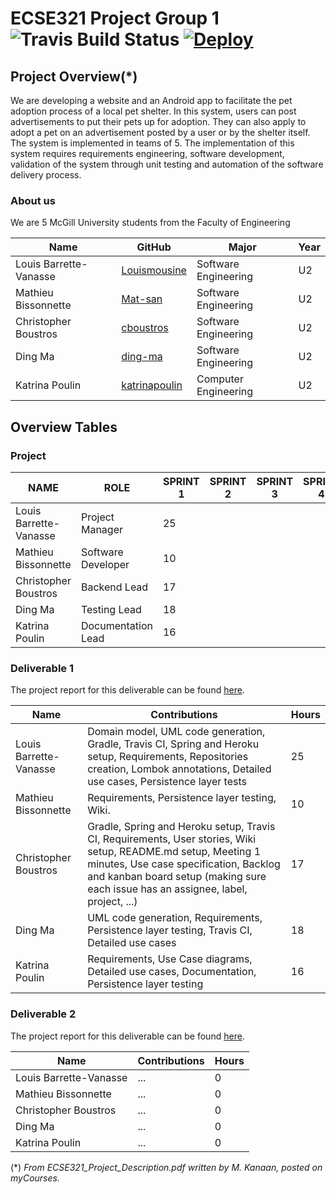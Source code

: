 # ECSE321 Project Group 1 ![Travis Build Status](https://travis-ci.com/McGill-ECSE321-Winter2020/project-group-01.svg?token=fsmRFkAy9TTnJy5UEPzf&branch=master) [![Deploy](https://www.herokucdn.com/deploy/button.svg)](https://heroku.com/deploy?template=https://github.com/McGill-ECSE321-Winter2020/project-group-01)

## Project Overview(*)
We are developing a website and an Android app to facilitate the pet adoption process of a local pet shelter. In this system,
users can post advertisements to put their pets up for adoption. They can also apply to adopt a pet on an advertisement
posted by a user or by the shelter itself. The system is implemented in teams of 5. The implementation of this system
requires requirements engineering, software development, validation of the system through unit testing and automation of the software
delivery process.

### About us
We are 5 McGill University students from the Faculty of Engineering

| Name | GitHub | Major | Year |
| ------------- | ------------- | ------------- | ------------- |
|Louis Barrette-Vanasse | [Louismousine](https://github.com/Louismousine) | Software Engineering | U2 |
|Mathieu Bissonnette | [Mat-san](https://github.com/Mat-san) | Software Engineering | U2 |
|Christopher Boustros | [cboustros](https://github.com/cboustros) | Software Engineering | U2 |
|Ding Ma | [ding-ma](https://github.com/ding-ma) | Software Engineering | U2 |
|Katrina Poulin | [katrinapoulin](https://github.com/katrinapoulin) | Computer Engineering | U2 |

## Overview Tables
### Project
| NAME                   | ROLE |  SPRINT 1 | SPRINT 2 | SPRINT 3 | SPRINT 4 |
|------------------------|------|-----------|----------|----------|----------|
| Louis Barrette-Vanasse | Project Manager | 25        |          |          |          |
| Mathieu Bissonnette    |Software Developer| 10        |          |          |          |
| Christopher Boustros   | Backend Lead| 17        |          |          |          |
| Ding Ma                |   Testing Lead | 18        |          |          |          |
| Katrina Poulin         | Documentation Lead | 16        |          |          |          |
### Deliverable 1

The project report for this deliverable can be found [here](https://github.com/McGill-ECSE321-Winter2020/project-group-01/wiki/Project-Report:-Sprint-1).

| Name | Contributions | Hours |
| ------------- | ------------- | ------------- |
| Louis Barrette-Vanasse | Domain model, UML code generation, Gradle, Travis CI, Spring and Heroku setup, Requirements, Repositories creation, Lombok annotations, Detailed use cases, Persistence layer tests | 25 |
| Mathieu Bissonnette |Requirements, Persistence layer testing, Wiki. | 10 |
| Christopher Boustros | Gradle, Spring and Heroku setup, Travis CI, Requirements, User stories, Wiki setup, README.md setup, Meeting 1 minutes, Use case specification, Backlog and kanban board setup (making sure each issue has an assignee, label, project, ...) | 17 |
| Ding Ma | UML code generation, Requirements, Persistence layer testing, Travis CI, Detailed use cases | 18 |
| Katrina Poulin | Requirements, Use Case diagrams, Detailed use cases, Documentation, Persistence layer testing | 16 |

### Deliverable 2

The project report for this deliverable can be found [here](https://github.com/McGill-ECSE321-Winter2020/project-group-01/wiki/Project-Report:-Sprint-2).

| Name | Contributions | Hours |
| ------------- | ------------- | ------------- |
| Louis Barrette-Vanasse | ...| 0 |
| Mathieu Bissonnette |... | 0 |
| Christopher Boustros | ... | 0 |
| Ding Ma | ... | 0 |
| Katrina Poulin | ... | 0 |

(*) *From ECSE321_Project_Description.pdf written by M. Kanaan, posted on myCourses.*
